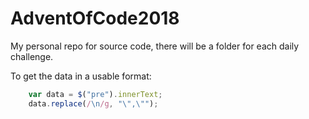 # AdventOfCode2018

My personal repo for source code, there will be a folder for each daily challenge.

To get the data in a usable format:

```javascript
    var data = $("pre").innerText;
    data.replace(/\n/g, "\",\"");
```
